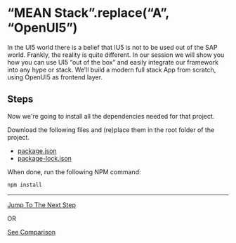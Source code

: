# “MEAN Stack”.replace(“A”, “OpenUI5”)
  
In the UI5 world there is a belief that IU5 is not to be used out of the SAP world. Frankly, the reality is quite different.
In our session we will show you how you can use UI5 “out of the box” and easily integrate our framework into any hype or stack.
We’ll build a modern full stack App from scratch, using OpenUI5 as frontend layer.

## Steps

Now we're going to install all the dependencies needed for that project.

Download the following files and (re)place them in the root folder of the project.
- [package.json](https://raw.githubusercontent.com/d3xter666/ui5con-2019-mean-stack-with-ui5/01_configure_project_dependencies/package.json)
- [package-lock.json](https://raw.githubusercontent.com/d3xter666/ui5con-2019-mean-stack-with-ui5/01_configure_project_dependencies/package-lock.json)


When done, run the following NPM command:

```bash
npm install
```

---
[Jump To The Next Step](https://github.com/d3xter666/ui5con-2019-mean-stack-with-ui5/tree/02_simple_static_server)

OR 

[See Comparison](https://github.com/d3xter666/ui5con-2019-mean-stack-with-ui5/compare/01_configure_project_dependencies...02_simple_static_server)
